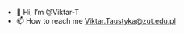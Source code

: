 - 👋 Hi, I’m @Viktar-T
- 📫 How to reach me Viktar.Taustyka@zut.edu.pl

<!---
Viktar-T/Viktar-T is a ✨ special ✨ repository because its `README.md` (this file) appears on your GitHub profile.
You can click the Preview link to take a look at your changes.
--->
